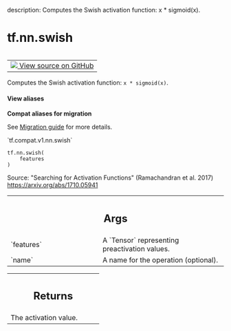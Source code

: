 description: Computes the Swish activation function: x * sigmoid(x).

<div itemscope itemtype="http://developers.google.com/ReferenceObject">
<meta itemprop="name" content="tf.nn.swish" />
<meta itemprop="path" content="Stable" />
</div>

# tf.nn.swish

<!-- Insert buttons and diff -->

<table class="tfo-notebook-buttons tfo-api nocontent" align="left">
<td>
  <a target="_blank" href="https://github.com/tensorflow/tensorflow/blob/r2.2/tensorflow/python/ops/nn_impl.py#L503-L536">
    <img src="https://www.tensorflow.org/images/GitHub-Mark-32px.png" />
    View source on GitHub
  </a>
</td>
</table>



Computes the Swish activation function: `x * sigmoid(x)`.

<section class="expandable">
  <h4 class="showalways">View aliases</h4>
  <p>
<b>Compat aliases for migration</b>
<p>See
<a href="https://www.tensorflow.org/guide/migrate">Migration guide</a> for
more details.</p>
<p>`tf.compat.v1.nn.swish`</p>
</p>
</section>

<pre class="devsite-click-to-copy prettyprint lang-py tfo-signature-link">
<code>tf.nn.swish(
    features
)
</code></pre>



<!-- Placeholder for "Used in" -->

Source: "Searching for Activation Functions" (Ramachandran et al. 2017)
https://arxiv.org/abs/1710.05941

<!-- Tabular view -->
 <table class="responsive fixed orange">
<colgroup><col width="214px"><col></colgroup>
<tr><th colspan="2"><h2 class="add-link">Args</h2></th></tr>

<tr>
<td>
`features`
</td>
<td>
A `Tensor` representing preactivation values.
</td>
</tr><tr>
<td>
`name`
</td>
<td>
A name for the operation (optional).
</td>
</tr>
</table>



<!-- Tabular view -->
 <table class="responsive fixed orange">
<colgroup><col width="214px"><col></colgroup>
<tr><th colspan="2"><h2 class="add-link">Returns</h2></th></tr>
<tr class="alt">
<td colspan="2">
The activation value.
</td>
</tr>

</table>

